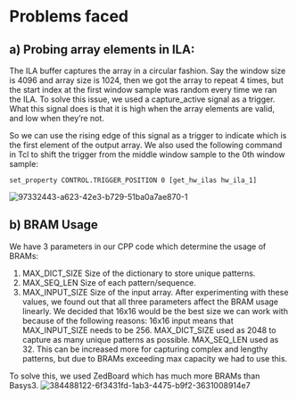 # Problems faced
## a) Probing array elements in ILA:
The ILA buffer captures the array in a circular fashion. Say the window size is 4096 and array size is 1024, then we got the array to repeat 4 times, but the start index at the first window sample was random every time we ran the ILA. To solve this issue, we used a capture_active signal as a trigger. What this signal does is that it is high when the array elements are valid, and low when they’re not. 

So we can use the rising edge of this signal as a trigger to indicate which is the first element of the output array. We also used the following command in Tcl to shift the trigger from the middle window sample to the 0th window sample:

```
set_property CONTROL.TRIGGER_POSITION 0 [get_hw_ilas hw_ila_1]
```
![97332443-a623-42e3-b729-51ba0a7ae870-1](https://github.com/user-attachments/assets/63312353-6f26-4a05-8cf8-5e0ac0bd4617)


## b) BRAM Usage
We have 3 parameters in our CPP code which determine the usage of BRAMs:
1. MAX_DICT_SIZE 
Size of the dictionary to store unique patterns.  
2. MAX_SEQ_LEN
	Size of each pattern/sequence.
3. MAX_INPUT_SIZE
	Size of the input array.
After experimenting with these values, we found out that all three parameters affect the BRAM usage linearly. 
We decided that 16x16 would be the best size we can work with because of the following reasons:
16x16 input means that MAX_INPUT_SIZE needs to be 256.
MAX_DICT_SIZE used as 2048 to capture as many unique patterns as possible.
MAX_SEQ_LEN used as 32. This can be increased more for capturing complex and lengthy patterns, but due to BRAMs exceeding max capacity we had to use this.

To solve this, we used ZedBoard which has much more BRAMs than Basys3.
![384488122-6f3431fd-1ab3-4475-b9f2-3631008914e7](https://github.com/user-attachments/assets/0eb99eed-34cd-4609-9ce3-817c7d7c6f16)

